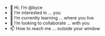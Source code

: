 - 👋 Hi, I’m @byce
- 👀 I’m interested in ... you
- 🌱 I’m currently learning ... where you live
- 💞️ I’m looking to collaborate ... with you
- 📫 How to reach me ... outside your window

